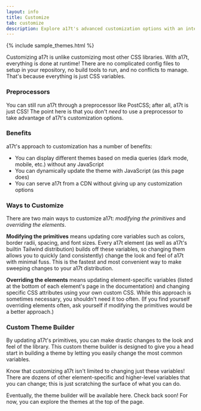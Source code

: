 ```yaml
---
layout: info
title: Customize
tab: customize
description: Explore a17t's advanced customization options with an interactive theme builder
---
```


{% include sample_themes.html %}

Customizing a17t is unlike customizing most other CSS libraries. With a17t, everything is done at runtime! There are no complicated config files to setup in your repository, no build tools to run, and no conflicts to manage. That's because everything is just CSS variables.

### Preprocessors

You can still run a17t through a preprocessor like PostCSS; after all, a17t is just CSS! The point here is that you don't _need_ to use a preprocessor to take advantage of a17t's customization options.

### Benefits

a17t's approach to customization has a number of benefits:

* You can display different themes based on media queries (dark mode, mobile, etc.) without any JavaScript
* You can dynamically update the theme with JavaScript (as this page does)
* You can serve a17t from a CDN without giving up any customization options

### Ways to Customize

There are two main ways to customize a17t: _modifying the primitives_ and _overriding the elements_.

**Modifying the primitives** means updating core variables such as colors, border radii, spacing, and font sizes. Every a17t element (as well as a17t's builtin Tailwind distribution) builds off these variables, so changing them allows you to quickly (and consistently) change the look and feel of a17t with minimal fuss. This is the fastest and most convenient way to make sweeping changes to your a17t distribution.

**Overriding the elements** means updating element-specific variables (listed at the bottom of each element's page in the documentation) and changing specific CSS attributes using your own custom CSS. While this approach is sometimes necessary, you shouldn't need it too often. (If you find yourself overriding elements often, ask yourself if modifying the primitives would be a better approach.)

### Custom Theme Builder

By updating a17t's primitives, you can make drastic changes to the look and feel of the library. This custom theme builder is designed to give you a head start in building a theme by letting you easily change the most common variables.

Know that customizing a17t isn't limited to changing just these variables! There are dozens of other element-specific and higher-level variables that you can change; this is just scratching the surface of what you can do.

<div class="card ~neutral !low">
    <p>Eventually, the theme builder will be available here. Check back soon! For now, you can explore the themes at the top of the page.</p>
</div>